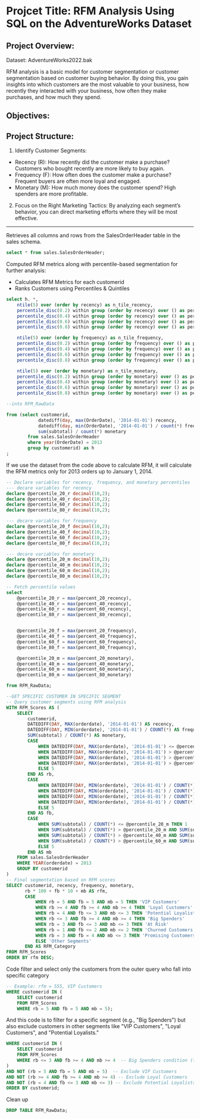# Projcet Title: RFM Analysis Using SQL on the AdventureWorks Dataset

## Project Overview: 

Dataset: AdventureWorks2022.bak 

RFM analysis is a basic model for customer segmentation or customer segmentation based on customer buying behavior. By doing this, you gain insights into which customers are the most valuable to your business, how recently they interacted with your business, how often they make purchases, and how much they spend.

## Objectives:

## Project Structure:
1. Identify Customer Segments:
- Recency (R): How recently did the customer make a purchase? Customers who 
bought recently are more likely to buy again.
- Frequency (F): How often does the customer make a purchase? Frequent buyers are often more loyal and engaged.
- Monetary (M): How much money does the customer spend? High spenders are more profitable.

2. Focus on the Right Marketing Tactics:
By analyzing each segment’s behavior, you can direct marketing efforts where 
they will be most effective.

---

Retrieves all columns and rows from the SalesOrderHeader table in the sales schema.
```sql
select * from sales.SalesOrderHeader;
```

Computed RFM metrics along with percentile-based segmentation for further analysis:
- Calculates RFM Metrics for each customerid
- Ranks Customers using Percentiles & Quintiles
```sql
select h. *,
	ntile(5) over (order by recency) as n_tile_recency,
	percentile_disc(0.2) within group (order by recency) over () as percent_20_recency,
	percentile_disc(0.4) within group (order by recency) over () as percent_40_recency,
	percentile_disc(0.6) within group (order by recency) over () as percent_60_recency,
	percentile_disc(0.8) within group (order by recency) over () as percent_80_recency,

	ntile(5) over (order by frequency) as n_tile_frequency,
	percentile_disc(0.2) within group (order by frequency) over () as percent_20_frequency,
	percentile_disc(0.4) within group (order by frequency) over () as percent_40_frequency,
	percentile_disc(0.6) within group (order by frequency) over () as percent_60_frequency,
	percentile_disc(0.8) within group (order by frequency) over () as percent_80_frequency,

	ntile(5) over (order by monetary) as n_tile_monetary,
	percentile_disc(0.2) within group (order by monetary) over () as percent_20_monetary,
	percentile_disc(0.4) within group (order by monetary) over () as percent_40_monetary,
	percentile_disc(0.6) within group (order by monetary) over () as percent_60_monetary,
	percentile_disc(0.8) within group (order by monetary) over () as percent_80_monetary

--into RFM_RawData

from (select customerid,
			datediff(day, max(OrderDate), '2014-01-01') recency,
			datediff(day, min(OrderDate), '2014-01-01') / count(*) frequency,
			sum(subtotal) / count(*) monetary
		from sales.SalesOrderHeader
		where year(OrderDate) = 2013
		group by customerid) as h
;
```

If we use the dataset from the code above to calculate RFM, it will calculate the RFM metrics only for 2013 orders up to January 1, 2014.
```sql
-- Declare variables for recency, frequency, and monetary percentiles
--- decare variables for recency
declare @percentile_20_r decimal(10,2);
declare @percentile_40_r decimal(10,2);
declare @percentile_60_r decimal(10,2);
declare @percentile_80_r decimal(10,2);

--- decare variables for frequency
declare @percentile_20_f decimal(10,2);
declare @percentile_40_f decimal(10,2);
declare @percentile_60_f decimal(10,2);
declare @percentile_80_f decimal(10,2);

--- decare variables for monetary
declare @percentile_20_m decimal(10,2);
declare @percentile_40_m decimal(10,2);
declare @percentile_60_m decimal(10,2);
declare @percentile_80_m decimal(10,2);

-- Fetch percentile values
select 
	@percentile_20_r = max(percent_20_recency),
	@percentile_40_r = max(percent_40_recency),
	@percentile_60_r = max(percent_60_recency),
	@percentile_80_r = max(percent_80_recency),


	@percentile_20_f = max(percent_20_frequency),
	@percentile_40_f = max(percent_40_frequency),
	@percentile_60_f = max(percent_60_frequency),
	@percentile_80_f = max(percent_80_frequency),

	@percentile_20_m = max(percent_20_monetary),
	@percentile_40_m = max(percent_40_monetary),
	@percentile_60_m = max(percent_60_monetary),
	@percentile_80_m = max(percent_80_monetary)

from RFM_RawData;

--GET SPECIFIC CUSTOMER IN SPECIFIC SEGMENT
-- Query customer segments using RFM analysis
WITH RFM_Scores AS (
    SELECT 
        customerid, 
        DATEDIFF(DAY, MAX(orderdate), '2014-01-01') AS recency,
        DATEDIFF(DAY, MIN(orderdate), '2014-01-01') / COUNT(*) AS frequency,
        SUM(subtotal) / COUNT(*) AS monetary,
        CASE 
            WHEN DATEDIFF(DAY, MAX(orderdate), '2014-01-01') <= @percentile_20_r THEN 1
            WHEN DATEDIFF(DAY, MAX(orderdate), '2014-01-01') > @percentile_20_r AND DATEDIFF(DAY, MAX(orderdate), '2014-01-01') <= @percentile_40_r THEN 2
            WHEN DATEDIFF(DAY, MAX(orderdate), '2014-01-01') > @percentile_40_r AND DATEDIFF(DAY, MAX(orderdate), '2014-01-01') <= @percentile_60_r THEN 3
            WHEN DATEDIFF(DAY, MAX(orderdate), '2014-01-01') > @percentile_60_r AND DATEDIFF(DAY, MAX(orderdate), '2014-01-01') <= @percentile_80_r THEN 4
            ELSE 5 
        END AS rb,
        CASE 
            WHEN DATEDIFF(DAY, MIN(orderdate), '2014-01-01') / COUNT(*) <= @percentile_20_f THEN 1
            WHEN DATEDIFF(DAY, MIN(orderdate), '2014-01-01') / COUNT(*) > @percentile_20_f AND DATEDIFF(DAY, MIN(orderdate), '2014-01-01') / COUNT(*) <= @percentile_40_f THEN 2
            WHEN DATEDIFF(DAY, MIN(orderdate), '2014-01-01') / COUNT(*) > @percentile_40_f AND DATEDIFF(DAY, MIN(orderdate), '2014-01-01') / COUNT(*) <= @percentile_60_f THEN 3
            WHEN DATEDIFF(DAY, MIN(orderdate), '2014-01-01') / COUNT(*) > @percentile_60_f AND DATEDIFF(DAY, MIN(orderdate), '2014-01-01') / COUNT(*) <= @percentile_80_f THEN 4
            ELSE 5 
        END AS fb,
        CASE 
            WHEN SUM(subtotal) / COUNT(*) <= @percentile_20_m THEN 1
            WHEN SUM(subtotal) / COUNT(*) > @percentile_20_m AND SUM(subtotal) / COUNT(*) <= @percentile_40_m THEN 2
            WHEN SUM(subtotal) / COUNT(*) > @percentile_40_m AND SUM(subtotal) / COUNT(*) <= @percentile_60_m THEN 3
            WHEN SUM(subtotal) / COUNT(*) > @percentile_60_m AND SUM(subtotal) / COUNT(*) <= @percentile_80_m THEN 4
            ELSE 5 
        END AS mb
    FROM sales.SalesOrderHeader
    WHERE YEAR(orderdate) = 2013
    GROUP BY customerid
)
-- Final segmentation based on RFM scores
SELECT customerid, recency, frequency, monetary, 
       rb * 100 + fb * 10 + mb AS rfm,
       CASE
           WHEN rb = 5 AND fb = 5 AND mb = 5 THEN 'VIP Customers'
           WHEN rb >= 4 AND fb >= 4 AND mb >= 4 THEN 'Loyal Customers'
           WHEN rb = 4 AND fb <= 3 AND mb <= 3 THEN 'Potential Loyalists'
           WHEN rb <= 3 AND fb >= 4 AND mb >= 4 THEN 'Big Spenders'
           WHEN rb = 3 AND fb <= 3 AND mb <= 3 THEN 'At Risk'
           WHEN rb = 1 AND fb <= 2 AND mb <= 2 THEN 'Churned Customers'
           WHEN rb = 3 AND fb = 4 AND mb <= 3 THEN 'Promising Customers'
           ELSE 'Other Segments'
       END AS RFM_Category
FROM RFM_Scores
ORDER BY rfm DESC; 
```

Code filter and select only the customers from the outer query who fall into specific category
```sql
-- Example: rfm = 555, VIP Customers
WHERE customerid IN (
    SELECT customerid
    FROM RFM_Scores
	WHERE rb = 5 AND fb = 5 AND mb = 5);
```

And this code is to filter for a specific segment (e.g., "Big Spenders") but also exclude customers in other segments like "VIP Customers", "Loyal Customers", and "Potential Loyalists."
```sql
WHERE customerid IN (
    SELECT customerid
    FROM RFM_Scores
    WHERE rb <= 3 AND fb >= 4 AND mb >= 4  -- Big Spenders condition (this can change to any segment you want to extract customerID)
)
AND NOT (rb = 5 AND fb = 5 AND mb = 5)  -- Exclude VIP Customers
AND NOT (rb >= 4 AND fb >= 4 AND mb >= 4) -- Exclude Loyal Customers
AND NOT (rb = 4 AND fb <= 3 AND mb <= 3) -- Exclude Potential Loyalists
ORDER BY customerid;
```

Clean up
```sql
DROP TABLE RFM_RawData;
```
